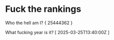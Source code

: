# Fuck the rankings

Who the hell am I?
{ 25444362 }

What fucking year is it?
[ 2025-03-25T13:40:00Z ]
